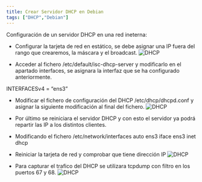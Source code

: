 ```yaml
---
title: Crear Servidor DHCP en Debian
tags: ["DHCP","Debian"]
---
```


Configuración de un servidor DHCP en una red ineterna:

- Configurar la tarjeta de red en estático, se debe asignar una IP fuera del rango que crearemos, la máscara y el broadcast.
![DHCP](/QuestTIC/img-post/ip-dhcp.png)

- Acceder al fichero /etc/default/isc-dhcp-server y modificarlo en el apartado interfaces,
se asignara la interfaz que se ha configurado anteriormente.

INTERFACESv4 = “ens3”

- Modificar el fichero de configuración del DHCP /etc/dhcp/dhcpd.conf y asignar la siguiente modificación al final del fichero.
![DHCP](/QuestTIC/img-post/ficherodhcp.png)

- Por último se reiniciara el servidor DHCP y con esto el servidor ya podrá repartir las IP a los distintos clientes.

- Modificando el fichero /etc/network/interfaces
auto ens3
iface ens3 inet dhcp
- Reiniciar la tarjeta de red y comprobar que tiene dirección IP
![DHCP](/QuestTIC/img-post/CompIp-DHCP.png)

- Para capturar el trafico del DHCP se utilizara tcpdump con filtro en los puertos 67 y 68.
![DHCP](/QuestTIC/img-post/comprobación-DHCP.png)
